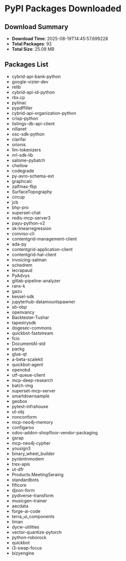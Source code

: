 # PyPI Packages Downloaded

## Download Summary
- **Download Time**: 2025-08-19T14:45:57.699228
- **Total Packages**: 92
- **Total Size**: 25.09 MB

## Packages List
- cybrid-api-bank-python
- google-vizier-dev
- relib
- cybrid-api-id-python
- rbx.cp
- pylinac
- pypdffiller
- cybrid-api-organization-python
- crisp-python
- listings-db-api-client
- nillanet
- osc-sdk-python
- clarifai
- orionis
- llm-tokenizers
- nrl-sdk-lib
- salome-pybatch
- chellow
- codegrade
- py-avro-schema-ext
- graphcalc
- zalfmas-fbp
- SurfaceTopography
- circup
- jcb
- bhp-pro
- superset-chat
- redis-mcp-server3
- payu-python-v2
- sk-linearregression
- conviso-cli
- contentgrid-management-client
- ada-py
- contentgrid-application-client
- contentgrid-hal-client
- invoicing-salman
- schedrem
- lecrapaud
- PyAdvys
- gitlab-pipeline-analyzer
- ranx-k
- gazu
- kessel-sdk
- jupyterhub-datamountspawner
- sb-obp
- openvancy
- Backtester-Tushar
- tapestrysdk
- dogesec-commons
- quickbot-faststream
- fcio
- DocumentAI-std
- packg
- glue-qt
- a-beta-scalekit
- quickbot-agent
- openobd
- utf-queue-client
- mcp-deep-research
- batch-img
- superset-mcp-server
- smartdownsample
- geobox
- pytest-infrahouse
- ut-obj
- nonconform
- mcp-neo4j-memory
- configaroo
- odoo-addon-shopfloor-vendor-packaging
- gsrap
- mcp-neo4j-cypher
- yousign3
- binary_wheel_builder
- pynbntnmodem
- trex-apis
- ut-dfr
- Products.MeetingSeraing
- standardbots
- fificore
- djson-form
- pydiverse-transform
- musicgen-trainer
- aecdata
- forge-ai-code
- terra_ui_components
- liman
- dycw-utilities
- vector-quantize-pytorch
- python-roborock
- quickbot
- i3-swap-focus
- bizyengine
